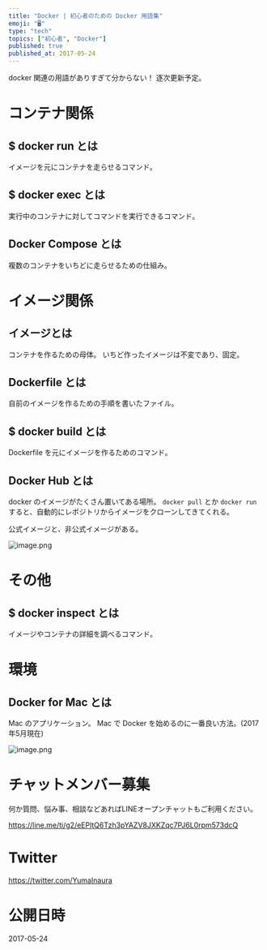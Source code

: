```yaml
---
title: "Docker | 初心者のための Docker 用語集"
emoji: "🖥"
type: "tech"
topics: ["初心者", "Docker"]
published: true
published_at: 2017-05-24
---
```


docker 関連の用語がありすぎて分からない！ 逐次更新予定。

# コンテナ関係

## $ docker run とは

イメージを元にコンテナを走らせるコマンド。

## $ docker exec とは

実行中のコンテナに対してコマンドを実行できるコマンド。

## Docker Compose とは

複数のコンテナをいちどに走らせるための仕組み。

# イメージ関係

## イメージとは

コンテナを作るための母体。
いちど作ったイメージは不変であり、固定。

## Dockerfile とは

自前のイメージを作るための手順を書いたファイル。

## $ docker build とは

Dockerfile を元にイメージを作るためのコマンド。


## Docker Hub とは

docker のイメージがたくさん置いてある場所。
`docker pull` とか `docker run` すると、自動的にレポジトリからイメージをクローンしてきてくれる。

公式イメージと、非公式イメージがある。

![image.png](https://qiita-image-store.s3.amazonaws.com/0/89618/d4493702-6390-c601-0cda-291c0cbe5f52.png)

# その他

## $ docker inspect とは

イメージやコンテナの詳細を調べるコマンド。

# 環境

## Docker for Mac とは

Mac のアプリケーション。
Mac で Docker を始めるのに一番良い方法。(2017年5月現在)

![image.png](https://qiita-image-store.s3.amazonaws.com/0/89618/1ab995a9-3c6e-a1c1-fc42-a80f9819692a.png)








<!-- Update From Qiita API -->

# チャットメンバー募集


何か質問、悩み事、相談などあればLINEオープンチャットもご利用ください。

https://line.me/ti/g2/eEPltQ6Tzh3pYAZV8JXKZqc7PJ6L0rpm573dcQ





# Twitter


https://twitter.com/YumaInaura


<!-- Update From Qiita API -->



# 公開日時

2017-05-24
